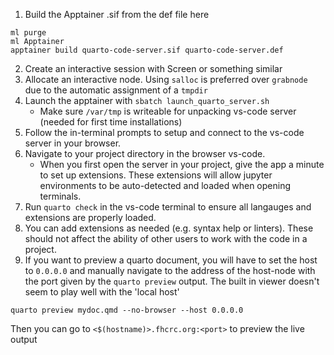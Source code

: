 1. Build the Apptainer .sif from the def file here
```
ml purge
ml Apptainer
apptainer build quarto-code-server.sif quarto-code-server.def
```
2. Create an interactive session with Screen or something similar
3. Allocate an interactive node. Using `salloc` is preferred over `grabnode` due to the automatic assignment of a `tmpdir`
4. Launch the apptainer with `sbatch launch_quarto_server.sh`
   - Make sure `/var/tmp` is writeable for unpacking vs-code server (needed for first time installations)
5. Follow the in-terminal prompts to setup and connect to the vs-code server in your browser.
6. Navigate to your project directory in the browser vs-code.
    -  When you first open the server in your project, give the app a minute to set up extensions. These extensions will allow jupyter environments to be auto-detected and loaded when opening terminals.
7. Run `quarto check` in the vs-code terminal to ensure all langauges and extensions are properly loaded.
8. You can add extensions as needed (e.g. syntax help or linters). These should not affect the ability of other users to work with the code in a project. 
9. If you want to preview a quarto document, you will have to set the host to `0.0.0.0` and manually navigate to the address of the host-node with the port given by the `quarto preview` output. The built in viewer doesn't seem to play well with the 'local host'
```
quarto preview mydoc.qmd --no-browser --host 0.0.0.0
```
Then you can go to `<$(hostname)>.fhcrc.org:<port>` to preview the live output

